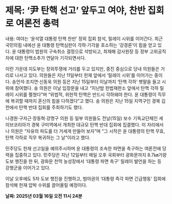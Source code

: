 # **제목: ‘尹 탄핵 선고’ 앞두고 여야, 찬반 집회로 여론전 총력**

  내용: 여야는 ‘윤석열 대통령 탄핵 찬반’ 장외 집회 참석, 릴레이 시위를 이어간다. 최근 국민의힘 내에선 윤 대통령 탄핵심판이 각하·기각을 호소하는 ‘강경론’이 힘을 얻고 있다. 윤 대통령이 법원의 구속취소 결정으로 석방되고, 최재해 감사원장 등 정부 고위공직자에 대한 탄핵소추가 연달아 기각되면서다.

이런 가운데 지도부는 장외투쟁에 거리를 두고 있지만, 중진 중심으로 당내 의원들은 거리로 나서고 있다. 의원들은 지난 11일부터 헌재 앞에서 ‘릴레이 시위’를 이어가는 중이다. 송언석·조지연·신동욱 의원 등은 지난 15일부터 이날까지 ‘탄핵 각하’ 팻말을 들고 시위에 참여했다. 송 의원은 이날 입장문을 내고 “지난밤 헌법재판소 앞에서 탄핵 각하 릴레이 시위를 펼쳤다”며 “위법적, 위헌적 탄핵은 반드시 각하돼야 한다. 윤 대통령이 직무에 복귀할 때까지 혼신의 힘을 다하겠다”고 했다. 송 의원은 지난 15일 지역구인 경북 김천에서 탄핵 반대 집회를 주최하기도 했다.

나경원·구자근·장동혁·강명구 의원 등 일부 의원들도 전날(15일) 보수 기독교단체인 세이브코리아가 경북 구미역에서 개최한 대규모 탄핵 반대 집회에 집결했다. 이 자리에서 나 의원은 “자유의 파도를 더 거세게 만들어 보자”며 “그 시작은 윤 대통령의 탄핵 무효, 탄핵 각하로 직무 복귀하는 그 날”이라고 했다.

민주당도 헌재 선고일을 예의주시하며 윤 대통령의 조속한 파면을 촉구하는 여론전에 당력을 집중하고 있다. 민주당은 지난 12일부터 매일 오후 국회부터 광화문까지 8.7㎞가량 도보 행진을 한 뒤, 광화문 천막 농성장에서 ‘대통령 파면 촉구’ 릴레이 발언을 하는 등 강행군을 이어가고 있다.

이날 오후에도 5차 도보 행진을 진행하고, 범야권의 ‘대통령 즉각 파면 긴급행동’ 집회에 참석해 헌재 압박 수위를 끌어올릴 예정이다.

  **날짜: 2025년 03월 16일 오전 11시 24분**